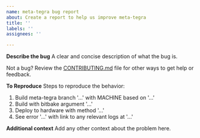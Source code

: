 ```yaml
---
name: meta-tegra bug report
about: Create a report to help us improve meta-tegra
title: ''
labels: ''
assignees: ''

---
```


**Describe the bug**
A clear and concise description of what the bug is.

Not a bug?  Review the [CONTRIBUTING.md](CONTRIBUTING.md) file for other ways to get help or feedback.

**To Reproduce**
Steps to reproduce the behavior:
1. Build meta-tegra branch '...' with MACHINE based on '...' 
2. Build with bitbake argument '...'
3. Deploy to hardware with method '...'
4. See error '...' with link to any relevant logs at '...'

**Additional context**
Add any other context about the problem here.

